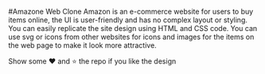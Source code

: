 #Amazone Web Clone
Amazon is an e-commerce website for users to buy items online, the UI is user-friendly and has no complex layout or styling.
You can easily replicate the site design using HTML and CSS code. 
You can use svg or icons from other websites for icons and images for the items on the web page to make it look more attractive.

Show some ❤️ and ⭐ the repo if you like the design
